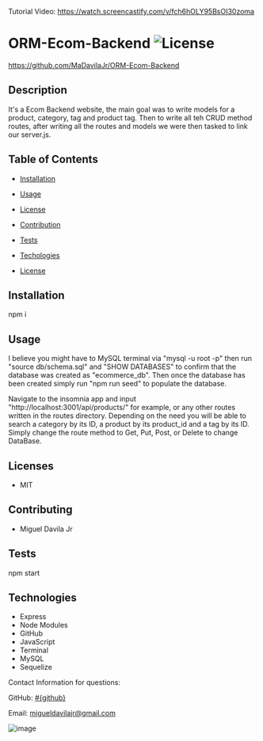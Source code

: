 Tutorial Video: https://watch.screencastify.com/v/fch6hOLY95BsOI30zoma

# ORM-Ecom-Backend ![License](https://img.shields.io/static/v1?label=License&message=MIT&color=BLUE)
https://github.com/MaDavilaJr/ORM-Ecom-Backend

## Description

It's a Ecom Backend website, the main goal was to write models for a product, category, tag and product tag. Then to write all teh CRUD method routes, after writing all the routes and models we were then tasked to link our server.js.

## Table of Contents

* [Installation](#installation)
* [Usage](#usage)
* [License](#license)
* [Contribution](#contribution)
* [Tests](#test)
* [Techologies](#technologies)


* [License](#license)

## Installation
npm i

## Usage
I believe you might have to MySQL terminal via "mysql -u root -p" then run "source db/schema.sql" and "SHOW DATABASES" to confirm that the database was created as "ecommerce_db". Then once the database has been created simply run "npm run seed" to populate the database. 

Navigate to the insomnia app and input "http://localhost:3001/api/products/" for example, or any other routes written in the routes directory. Depending on the need you will be able to search a category by its ID, a product by its product_id and a tag by its ID. Simply change the route method to Get, Put, Post, or Delete to change DataBase. 

## Licenses
* MIT

## Contributing
* Miguel Davila Jr

## Tests
npm start

## Technologies
* Express
* Node Modules
* GitHub
* JavaScript
* Terminal
* MySQL
* Sequelize



Contact Information for questions: 


GitHub: [#{github}](https://github.com/MaDavilaJr) 

Email: migueldavilajr@gmail.com


![image](https://user-images.githubusercontent.com/93358568/152670777-19cf467e-3f54-4b90-be1b-cfcbae00439d.png)
